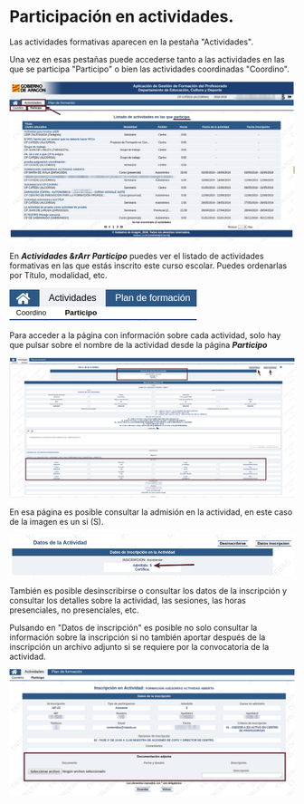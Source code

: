 # Participación en actividades.

Las actividades formativas aparecen en la pestaña "Actividades".

Una vez en esas pestañas puede accederse tanto a las actividades en las que se participa "Participo" o bien las actividades coordinadas "Coordino".

![](https://raw.githubusercontent.com/catedu/manualdoceo/master/assets/Seleccion_716b.png)

En **_Actividades &rArr Participo_** puedes ver el listado de actividades formativas en las que estás inscrito este curso escolar. Puedes ordenarlas por Título, modalidad, etc.

![](https://raw.githubusercontent.com/catedu/manualdoceo/master/assets/Seleccion_718.png)

Para acceder a la página con información sobre cada actividad, solo hay que pulsar sobre el nombre de la actividad desde la página **_Participo_**

![](https://raw.githubusercontent.com/catedu/manualdoceo/master/assets/Seleccion_717.png)

En esa página es posible consultar la admisión en la actividad, en este caso de la imagen es un si (S). 

![](https://raw.githubusercontent.com/catedu/manualdoceo/master/assets/Seleccion_719.png)

También es posible desinscribirse o consultar los datos de la inscripción y consultar los detalles sobre la actividad, las sesiones, las horas presenciales, no presenciales, etc.

Pulsando en "Datos de inscripción" es posible no solo consultar la información sobre la inscripción si no también aportar después de la inscripción un archivo adjunto si se requiere por la convocatoria de la actividad.

![](https://raw.githubusercontent.com/catedu/manualdoceo/master/assets/Seleccion_720.png)